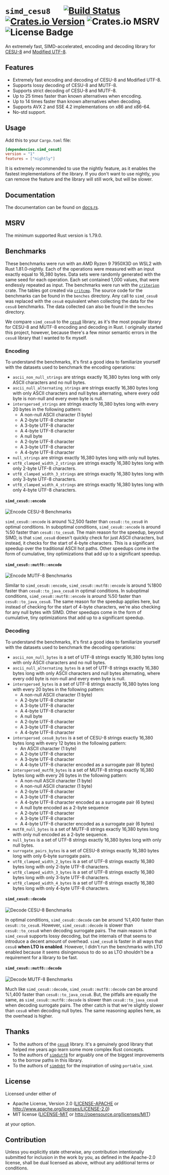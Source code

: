 # `simd_cesu8` &emsp; [![Build Status]][simd-cesu8] [![Crates.io Version]][crates-io] ![Crates.io MSRV] ![License Badge]

[Build Status]: https://img.shields.io/github/actions/workflow/status/seancroach/simd_cesu8/ci.yml

[simd-cesu8]: https://github.com/seancroach/simd_cesu8

[Crates.io Version]: https://img.shields.io/crates/v/simd_cesu8

[crates-io]: https://crates.io/crates/simd_cesu8

[Crates.io MSRV]: https://img.shields.io/crates/msrv/simd_cesu8

[License Badge]: https://img.shields.io/badge/license-Apache_2.0%20OR%20MIT-blue

An extremely fast, SIMD-accelerated, encoding and decoding library
for [CESU-8](https://en.wikipedia.org/wiki/UTF-8#CESU-8) and [Modified
UTF-8](https://en.wikipedia.org/wiki/UTF-8#Modified_UTF-8).

## Features

- Extremely fast encoding and decoding of CESU-8 and Modified UTF-8.
- Supports lossy decoding of CESU-8 and MUTF-8.
- Supports strict decoding of CESU-8 and MUTF-8.
- Up to 25 times faster than known alternatives when encoding.
- Up to 14 times faster than known alternatives when decoding.
- Supports AVX 2 and SSE 4.2 implementations on x86 and x86-64.
- No-std support.

## Usage

Add this to your `Cargo.toml` file:

```toml
[dependencies.simd_cesu8]
version = "1"
features = ["nightly"]
```

It is extremely recommended to use the nightly feature, as it enables the
fastest implementations of the library. If you don't want to use nightly, you
can remove the feature and the library will still work, but will be slower.

## Documentation

The documentation can be found on [docs.rs](https://docs.rs/simd_cesu8).

## MSRV

The minimum supported Rust version is 1.79.0.

## Benchmarks

These benchmarks were run with an AMD Ryzen 9 7950X3D on WSL2 with Rust
1.81.0-nightly. Each of the operations were measured with an input exactly equal
to 16,380 bytes. Data sets were randomly generated with the same seed for each
operation. Each set contained 1,000 values, that were endlessly repeated as
input. The benchmarks were run with the [`criterion`] crate. The tables got
created via [`critcmp`]. The source code for the benchmarks can be found in the
`benches` directory. Any call to `simd_cesu8` was replaced with the `cesu8`
equivalent when collecting the data for the `cesu8` benchmarks. The data
collected can also be found in the `benches` directory.

We compare `simd_cesu8` to the [`cesu8`] library, as it's the most popular
library for CESU-8 and MUTF-8 encoding and decoding in Rust. I originally
started this project, however, because there's a few minor semantic errors in
the `cesu8` library that I wanted to fix myself.

[`criterion`]: https://github.com/bheisler/criterion.rs

[`critcmp`]: https://github.com/BurntSushi/critcmp

### Encoding

To understand the benchmarks, it's first a good idea to familiarize yourself
with the datasets used to benchmark the encoding operations:

- `ascii_non_null_strings` are strings exactly 16,380 bytes long with only ASCII
  characters and no null bytes.
- `ascii_null_alternating_strings` are strings exactly 16,380 bytes long with
  only ASCII characters and null bytes alternating, where every odd byte is
  non-null and every even byte is null.
- `interspersed_strings` are strings exactly 16,380 bytes long with every 20
  bytes in the following pattern:
    - A non-null ASCII character (1 byte)
    - A 2-byte UTF-8 character
    - A 3-byte UTF-8 character
    - A 4-byte UTF-8 character
    - A null byte
    - A 2-byte UTF-8 character
    - A 3-byte UTF-8 character
    - A 4-byte UTF-8 character
- `null_strings` are strings exactly 16,380 bytes long with only null bytes.
- `utf8_clamped_width_2_strings` are strings exactly 16,380 bytes long with only
  2-byte UTF-8 characters.
- `utf8_clamped_width_3_strings` are strings exactly 16,380 bytes long with only
  3-byte UTF-8 characters.
- `utf8_clamped_width_4_strings` are strings exactly 16,380 bytes long with only
  4-byte UTF-8 characters.

#### `simd_cesu8::encode`

![Encode CESU-8 Benchmarks](https://raw.githubusercontent.com/seancroach/simd_cesu8/main/img/encode_cesu8.png)

`simd_cesu8::encode` is around %2,500 faster than `cesu8::to_cesu8` in optimal
conditions. In suboptimal conditions, `simd_cesu8::encode` is around %50 faster
than `cesu8::to_cesu8`. The main reason for the speedup, beyond SIMD, is
that `simd_cesu8` doesn't quickly check for just ASCII characters, but instead,
it checks for the start of 4-byte characters. This is a significant speedup over
the traditional ASCII hot paths. Other speedups come in the form of cumulative,
tiny optimizations that add up to a significant speedup.

#### `simd_cesu8::mutf8::encode`

![Encode MUTF-8 Benchmarks](https://raw.githubusercontent.com/seancroach/simd_cesu8/main/img/encode_mutf8.png)

Similar to `simd_cesu8::encode`, `simd_cesu8::mutf8::encode` is around %1800
faster than `cesu8::to_java_cesu8` in optimal conditions. In suboptimal
conditions, `simd_cesu8::mutf8::encode` is around %50 faster than
`cesu8::to_java_cesu8`. The same reason for the speedup applies here, but
instead of checking for the start of 4-byte characters, we're also checking for
any null bytes with SIMD. Other speedups come in the form of cumulative, tiny
optimizations that add up to a significant speedup.

### Decoding

To understand the benchmarks, it's first a good idea to familiarize yourself
with the datasets used to benchmark the decoding operations:

- `ascii_non_null_bytes` is a set of UTF-8 strings exactly 16,380 bytes long
  with only ASCII characters and no null bytes.
- `ascii_null_alternating_bytes` is a set of UTF-8 strings exactly 16,380 bytes
  long with only ASCII characters and null bytes alternating, where every odd
  byte is non-null and every even byte is null.
- `interspersed_bytes` is a set of UTF-8 strings exactly 16,380 bytes long with
  every 20 bytes in the following pattern:
    - A non-null ASCII character (1 byte)
    - A 2-byte UTF-8 character
    - A 3-byte UTF-8 character
    - A 4-byte UTF-8 character
    - A null byte
    - A 2-byte UTF-8 character
    - A 3-byte UTF-8 character
    - A 4-byte UTF-8 character
- `interspersed_cesu8_bytes` is a set of CESU-8 strings exactly 16,380 bytes
  long with every 12 bytes in the following pattern:
    - An ASCII character (1 byte)
    - A 2-byte UTF-8 character
    - A 3-byte UTF-8 character
    - A 4-byte UTF-8 character encoded as a surrogate pair (6 bytes)
- `interspersed_mutf8_bytes` is a set of MUTF-8 strings exactly 16,380 bytes
  long with every 26 bytes in the following pattern:
    - A non-null ASCII character (1 byte)
    - A non-null ASCII character (1 byte)
    - A 2-byte UTF-8 character
    - A 3-byte UTF-8 character
    - A 4-byte UTF-8 character encoded as a surrogate pair (6 bytes)
    - A null byte encoded as a 2-byte sequence
    - A 2-byte UTF-8 character
    - A 3-byte UTF-8 character
    - A 4-byte UTF-8 character encoded as a surrogate pair (6 bytes)
- `mutf8_null_bytes` is a set of MUTF-8 strings exactly 16,380 bytes long with
  only null encoded as a 2-byte sequence.
- `null_bytes` is a set of UTF-8 strings exactly 16,380 bytes long with only
  null bytes.
- `surrogate_pairs_bytes` is a set of CESU-8 strings exactly 16,380 bytes long
  with only 6-byte surrogate pairs.
- `utf8_clamped_width_2_bytes` is a set of UTF-8 strings exactly 16,380 bytes
  long with only 2-byte UTF-8 characters.
- `utf8_clamped_width_3_bytes` is a set of UTF-8 strings exactly 16,380 bytes
  long with only 3-byte UTF-8 characters.
- `utf8_clamped_width_4_bytes` is a set of UTF-8 strings exactly 16,380 bytes
  long with only 4-byte UTF-8 characters.

#### `simd_cesu8::decode`

![Decode CESU-8 Benchmarks](https://raw.githubusercontent.com/seancroach/simd_cesu8/main/img/decode_cesu8.png)

In optimal conditions, `simd_cesu8::decode` can be around %1,400 faster than
`cesu8::to_cesu8`. However, `simd_cesu8::decode` is slower
than `cesu8::to_cesu8` when decoding surrogate pairs. The main reason is
that `simd_cesu8` supports lossy decoding, but the internals of that seems to
introduce a decent amount of overhead. `simd_cesu8` is faster in all ways
that `cesu8` **when LTO is enabled**. However, I didn't run the benchmarks with
LTO enabled because it seems disingenuous to do so as LTO shouldn't be a
requirement for a library to be fast.

#### `simd_cesu8::mutf8::decode`

![Decode MUTF-8 Benchmarks](https://raw.githubusercontent.com/seancroach/simd_cesu8/main/img/decode_mutf8.png)

Much like `simd_cesu8::decode`, `simd_cesu8::mutf8::decode` can be around %1,400
faster than `cesu8::to_java_cesu8`. But, the pitfalls are equally the same, as
`simd_cesu8::mutf8::decode` is slower than `cesu8::to_java_cesu8` when decoding
surrogate pairs. The other catch is that we're slightly slower than `cesu8` when
decoding null bytes. The same reasoning applies here, as the overhead is higher.

## Thanks

- To the authors of the [`cesu8`] library. It's a genuinely good library that
  helped me years ago learn some more complex Rust concepts.
- To the authors of [`simdutf8`] for arguably one of the biggest improvements to
  the borrow paths in this library.
- To the authors of [`simdnbt`] for the inspiration of using `portable_simd`.

[`cesu8`]: https://github.com/emk/cesu8-rs/

[`simdutf8`]: https://github.com/rusticstuff/simdutf8

[`simdnbt`]: https://github.com/azalea-rs/simdnbt

## License

Licensed under either of

- Apache License, Version 2.0
  ([LICENSE-APACHE](https://github.com/seancroach/simd_cesu8/blob/main/LICENSE-APACHE)
  or <http://www.apache.org/licenses/LICENSE-2.0>)
- MIT license
  ([LICENSE-MIT](https://github.com/seancroach/simd_cesu8/blob/main/LICENSE-MIT)
  or <http://opensource.org/licenses/MIT>)

at your option.

## Contribution

Unless you explicitly state otherwise, any contribution intentionally submitted
for inclusion in the work by you, as defined in the Apache-2.0 license, shall be
dual licensed as above, without any additional terms or conditions.

